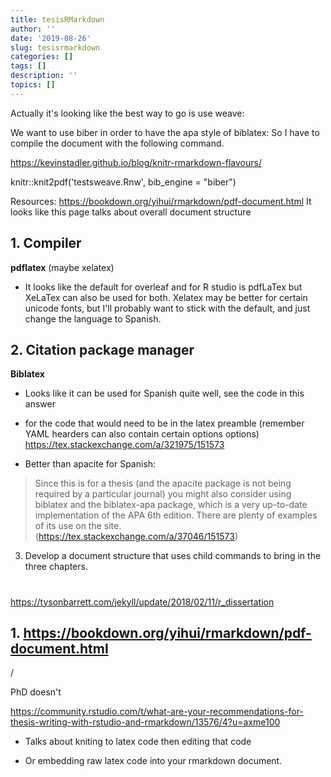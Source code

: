 ```yaml
---
title: tesisRMarkdown
author: ''
date: '2019-08-26'
slug: tesisrmarkdown
categories: []
tags: []
description: ''
topics: []
---
```


Actually it's looking like the best way to go is use weave:

We want to use biber in order to have the apa style of biblatex: So I have to compile the document with the following command.

https://kevinstadler.github.io/blog/knitr-rmarkdown-flavours/

knitr::knit2pdf('testsweave.Rnw', bib_engine = "biber")


Resources:
https://bookdown.org/yihui/rmarkdown/pdf-document.html
It looks like this page talks about overall document structure

## 1. Compiler

**pdflatex** (maybe xelatex)

- It looks like the default for overleaf and for R studio is pdfLaTex but XeLaTex can also be used for both. Xelatex may be better for certain unicode fonts, but I'll probably want to stick with the default, and just change the language to Spanish.

## 2. Citation package manager

**Biblatex**

- Looks like it can be used for Spanish quite well, see the code in this answer
- for the code that would need to be in the latex preamble (remember YAML hearders can also contain certain options options)
https://tex.stackexchange.com/a/321975/151573

- Better than apacite for Spanish:

> Since this is for a thesis (and the apacite package is not being required by a particular journal) you might also consider using biblatex and the biblatex-apa package, which is a very up-to-date implementation of the APA 6th edition. There are plenty of examples of its use on the site. (https://tex.stackexchange.com/a/37046/151573)


3. Develop a document structure that uses child commands to bring in the three chapters.

# 
https://tysonbarrett.com/jekyll/update/2018/02/11/r_dissertation



## 1. https://bookdown.org/yihui/rmarkdown/pdf-document.html



/

PhD doesn't 







https://community.rstudio.com/t/what-are-your-recommendations-for-thesis-writing-with-rstudio-and-rmarkdown/13576/4?u=axme100

- Talks about kniting to latex code then editing that code

- Or embedding raw latex code into your rmarkdown document.